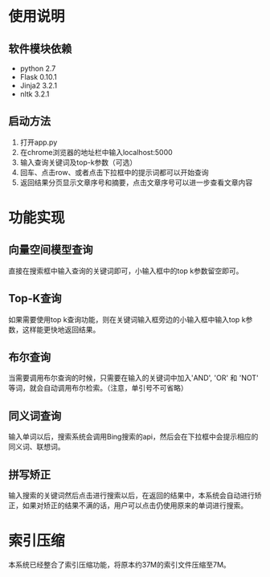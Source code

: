 # 使用说明

## 软件模块依赖
+ python 2.7
+ Flask 0.10.1
+ Jinja2 3.2.1
+ nltk 3.2.1

## 启动方法
1. 打开app.py
2. 在chrome浏览器的地址栏中输入localhost:5000
3. 输入查询关键词及top-k参数（可选）
4. 回车、点击row、或者点击下拉框中的提示词都可以开始查询
5. 返回结果分页显示文章序号和摘要，点击文章序号可以进一步查看文章内容

# 功能实现

## 向量空间模型查询
直接在搜索框中输入查询的关键词即可，小输入框中的top k参数留空即可。

## Top-K查询
如果需要使用top k查询功能，则在关键词输入框旁边的小输入框中输入top k参数，这样能更快地返回结果。

## 布尔查询
当需要调用布尔查询的时候，只需要在输入的关键词中加入'AND', 'OR' 和 'NOT' 等词，就会自动调用布尔检索。（注意，单引号不可省略）

## 同义词查询
输入单词以后，搜索系统会调用Bing搜索的api，然后会在下拉框中会提示相应的同义词、联想词。

## 拼写矫正
输入搜索的关键词然后点击进行搜索以后，在返回的结果中，本系统会自动进行矫正，如果对矫正的结果不满的话，用户可以点击仍使用原来的单词进行搜索。

# 索引压缩
本系统已经整合了索引压缩功能，将原本约37M的索引文件压缩至7M。
